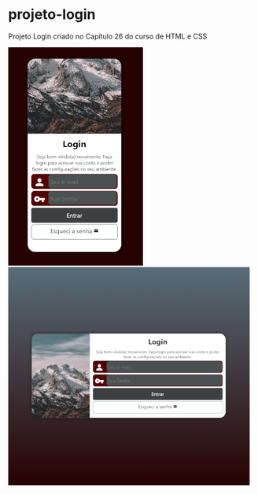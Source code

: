 # projeto-login
Projeto Login criado no Capítulo 26 do curso de HTML e CSS


![alt text](https://github.com/LucasEstacio22/projeto-login/blob/main/login-cel.png)
![alt text](https://github.com/LucasEstacio22/projeto-login/blob/main/login-tablet1.png)

